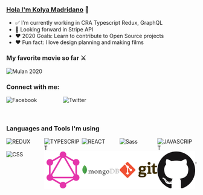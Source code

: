 ### [Hola I'm Kolya Madridano][facebook] 👋



- ✅ I’m currently working in CRA Typescript Redux, GraphQL
- 👀 Looking forward in Stripe API
- ❤️ 2020 Goals: Learn to contribute to Open Source projects
- ❤️ Fun fact: I love design planning and making films 

### My favorite movie so far ⚔️
<img src="https://m.media-amazon.com/images/M/MV5BNDliY2E1MjUtNzZkOS00MzJlLTgyOGEtZDg4MTI1NzZkMTBhXkEyXkFqcGdeQXVyNjMwMzc3MjE@._V1_SY1000_CR0,0,675,1000_AL_.jpg" alt="Mulan 2020" width="350" />

### Connect with me:

[<img align="left" alt="Facebook" width="150px" src="https://1000logos.net/wp-content/uploads/2016/11/Facebook-Logo-500x500.png" />][facebook]
[<img align="left" alt="Twitter" width="150px" src="https://cdn.jsdelivr.net/npm/simple-icons@v3/icons/twitter.svg" />][twitter]
<br />
<br />
<br />

### Languages and Tools I'm using

[<img align="left" alt="REDUX" width="100px" src="https://redux.js.org/img/redux.svg" />][redux]
[<img align="left" alt="TYPESCRIPT" width="100px" src="https://cdn.iconscout.com/icon/free/png-256/typescript-1174965.png" />][typescript]
[<img align="left" alt="REACT" width="100px" src="https://upload.wikimedia.org/wikipedia/commons/thumb/a/a7/React-icon.svg/1280px-React-icon.svg.png" />][react]
[<img align="left" alt="Sass" width="100px" src="https://nodejs.org/static/images/logo.svg" />][nodejs]
[<img align="left" alt="JAVASCRIPT" width="100px" src="https://cdn.auth0.com/blog/es6rundown/logo.png" />][javascript]
<img align="left" alt="CSS" width="100px" src="https://www.pinclipart.com/picdir/middle/175-1759459_eng-a-med-kamel-frameworks-css-css-logo.png" />
<img align="left" alt="GraphQL" width="100px" src="https://raw.githubusercontent.com/github/explore/80688e429a7d4ef2fca1e82350fe8e3517d3494d/topics/graphql/graphql.png" />
<img align="left" alt="MongoDB" width="100px" src="https://raw.githubusercontent.com/github/explore/80688e429a7d4ef2fca1e82350fe8e3517d3494d/topics/mongodb/mongodb.png" /><img align="left" alt="Git" width="100px" src="https://raw.githubusercontent.com/github/explore/80688e429a7d4ef2fca1e82350fe8e3517d3494d/topics/git/git.png" />
<img align="left" alt="GitHub" width="100px" src="https://raw.githubusercontent.com/github/explore/78df643247d429f6cc873026c0622819ad797942/topics/github/github.png" />

<br />
<br />
<br />

---



[typescript]: https://www.typescriptlang.org
[react]: https://reactjs.org
[redux]: https://redux.js.org
[nodejs]: https://nodejs.org/en
[javascript]: https://www.javascript.com/


[facebook]: https://web.facebook.com/imyourkola
[twitter]: https://twitter.com/imyournik_
